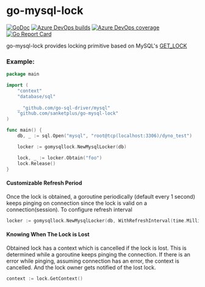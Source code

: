 # go-mysql-lock
[![GoDoc](https://godoc.org/github.com/sanketplus/go-mysql-lock?status.svg)](https://godoc.org/github.com/sanketplus/go-mysql-lock)
[![Azure DevOps builds](https://img.shields.io/azure-devops/build/sanketplus/go-mysql-lock/1)](https://dev.azure.com/sanketplus/go-mysql-lock/_build?definitionId=1)
[![Azure DevOps coverage](https://img.shields.io/azure-devops/coverage/sanketplus/go-mysql-lock/1)](https://dev.azure.com/sanketplus/go-mysql-lock/_build?definitionId=1)
[![Go Report Card](https://goreportcard.com/badge/github.com/sanketplus/go-mysql-lock)](https://goreportcard.com/report/github.com/sanketplus/go-mysql-lock)

go-mysql-lock provides locking primitive based on MySQL's [GET_LOCK](https://dev.mysql.com/doc/refman/8.0/en/locking-functions.html#function_get-lock)

### Example:

```go
package main

import (
    "context"
    "database/sql"
    
    _ "github.com/go-sql-driver/mysql"
    "github.com/sanketplus/go-mysql-lock"
)

func main() {
	db, _ := sql.Open("mysql", "root@tcp(localhost:3306)/dyno_test")

	locker := gomysqllock.NewMysqlLocker(db)

	lock, _ := locker.Obtain("foo")
	lock.Release()
}
```

#### Customizable Refresh Period
Once the lock is obtained, a goroutine periodically (default every 1 second) keeps pinging on connection since the lock is valid on a connection(session). To configure refresh interval
```go
locker := gomysqllock.NewMysqlLocker(db, WithRefreshInterval(time.Millisecond*500))
```

#### Knowing When The Lock is Lost
Obtained lock has a context which is cancelled if the lock is lost. This is determined while a goroutine keeps pinging the connection. If there is an error while pinging, assuming connection has an error, the context is cancelled. And the lock owner gets notified of the lost lock.
```go
context := lock.GetContext()
``` 